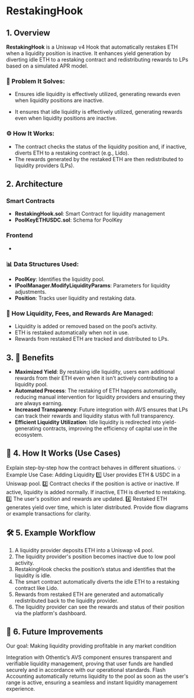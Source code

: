 # RestakingHook

## 1. Overview

**RestakingHook** is a Uniswap v4 Hook that automatically restakes ETH when a liquidity position is inactive. It enhances yield generation by diverting idle ETH to a restaking contract and redistributing rewards to LPs based on a simulated APR model.

### 🌟 Problem It Solves:
- Ensures idle liquidity is effectively utilized, generating rewards even when liquidity positions are inactive.


- It ensures that idle liquidity is effectively utilized, generating rewards even when liquidity positions are inactive.

### ⚙️ How It Works:
- The contract checks the status of the liquidity position and, if inactive, diverts ETH to a restaking contract (e.g., Lido).
- The rewards generated by the restaked ETH are then redistributed to liquidity providers (LPs).

## 2. Architecture

### Smart Contracts
- **RestakingHook.sol**: Smart Contract for liquidity management
- **PoolKeyETHUSDC.sol**: Schema for PoolKey

### Frontend
- 




### 📊 Data Structures Used:
- **PoolKey**: Identifies the liquidity pool.
- **IPoolManager.ModifyLiquidityParams**: Parameters for liquidity adjustments.
- **Position**: Tracks user liquidity and restaking data.

### 🏦 How Liquidity, Fees, and Rewards Are Managed:
- Liquidity is added or removed based on the pool’s activity.
- ETH is restaked automatically when not in use.
- Rewards from restaked ETH are tracked and distributed to LPs.

## 3. 💸 Benefits

- **Maximized Yield**: By restaking idle liquidity, users earn additional rewards from their ETH even when it isn't actively contributing to a liquidity pool.
- **Automated Process**: The restaking of ETH happens automatically, reducing manual intervention for liquidity providers and ensuring they are always earning.
- **Increased Transparency**: Future integration with AVS ensures that LPs can track their rewards and liquidity status with full transparency.
- **Efficient Liquidity Utilization**: Idle liquidity is redirected into yield-generating contracts, improving the efficiency of capital use in the ecosystem.


## 📌 4. How It Works (Use Cases) ##
Explain step-by-step how the contract behaves in different situations.
💡 Example Use Case: Adding Liquidity
1️⃣ User provides ETH & USDC in a Uniswap pool.
2️⃣ Contract checks if the position is active or inactive.
If active, liquidity is added normally.
If inactive, ETH is diverted to restaking.
3️⃣ The user's position and rewards are updated.
4️⃣ Restaked ETH generates yield over time, which is later distributed.
Provide flow diagrams or example transactions for clarity.

## 🛠️ 5. Example Workflow

1. A liquidity provider deposits ETH into a Uniswap v4 pool.
2. The liquidity provider's position becomes inactive due to low pool activity.
3. RestakingHook checks the position’s status and identifies that the liquidity is idle.
4. The smart contract automatically diverts the idle ETH to a restaking contract like Lido.
5. Rewards from restaked ETH are generated and automatically redistributed back to the liquidity provider.
6. The liquidity provider can see the rewards and status of their position via the platform's dashboard.

## 🌱 6. Future Improvements

Our goal: Making liquidity providing profitable in any market condition

Integration with Othentic’s AVS component ensures transparent and verifiable liquidity management, proving that user funds are handled securely and in accordance with our operational standards.
Flash Accounting automatically returns liquidity to the pool as soon as the user's range is active, ensuring a seamless and instant liquidity management experience.

